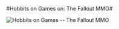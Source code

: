 #Hobbits on Games on: The Fallout MMO#

![Hobbits on Games -- The Fallout MMO](http://westkarana.com/wp-content/uploads/2009/04/hobbitsongames.jpg "Hobbits on Games -- The Fallout MMO")

